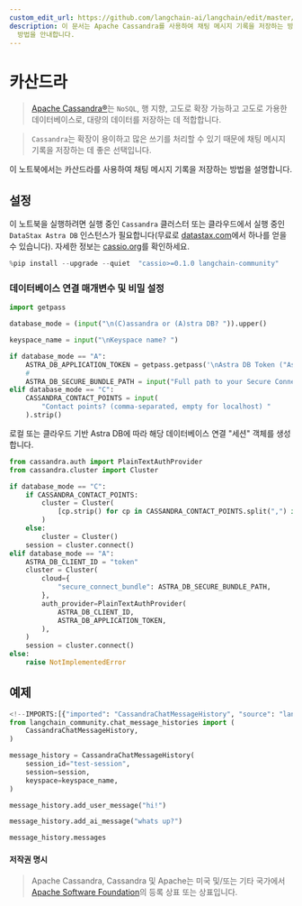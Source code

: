 ```yaml
---
custom_edit_url: https://github.com/langchain-ai/langchain/edit/master/docs/docs/integrations/memory/cassandra_chat_message_history.ipynb
description: 이 문서는 Apache Cassandra를 사용하여 채팅 메시지 기록을 저장하는 방법을 설명하며, 데이터베이스 설정 및 연결
  방법을 안내합니다.
---
```


# 카산드라

> [Apache Cassandra®](https://cassandra.apache.org)는 `NoSQL`, 행 지향, 고도로 확장 가능하고 고도로 가용한 데이터베이스로, 대량의 데이터를 저장하는 데 적합합니다.

> `Cassandra`는 확장이 용이하고 많은 쓰기를 처리할 수 있기 때문에 채팅 메시지 기록을 저장하는 데 좋은 선택입니다.

이 노트북에서는 카산드라를 사용하여 채팅 메시지 기록을 저장하는 방법을 설명합니다.

## 설정

이 노트북을 실행하려면 실행 중인 `Cassandra` 클러스터 또는 클라우드에서 실행 중인 `DataStax Astra DB` 인스턴스가 필요합니다(무료로 [datastax.com](https://astra.datastax.com)에서 하나를 얻을 수 있습니다). 자세한 정보는 [cassio.org](https://cassio.org/start_here/)를 확인하세요.

```python
%pip install --upgrade --quiet  "cassio>=0.1.0 langchain-community"
```


### 데이터베이스 연결 매개변수 및 비밀 설정

```python
import getpass

database_mode = (input("\n(C)assandra or (A)stra DB? ")).upper()

keyspace_name = input("\nKeyspace name? ")

if database_mode == "A":
    ASTRA_DB_APPLICATION_TOKEN = getpass.getpass('\nAstra DB Token ("AstraCS:...") ')
    #
    ASTRA_DB_SECURE_BUNDLE_PATH = input("Full path to your Secure Connect Bundle? ")
elif database_mode == "C":
    CASSANDRA_CONTACT_POINTS = input(
        "Contact points? (comma-separated, empty for localhost) "
    ).strip()
```


로컬 또는 클라우드 기반 Astra DB에 따라 해당 데이터베이스 연결 "세션" 객체를 생성합니다.

```python
from cassandra.auth import PlainTextAuthProvider
from cassandra.cluster import Cluster

if database_mode == "C":
    if CASSANDRA_CONTACT_POINTS:
        cluster = Cluster(
            [cp.strip() for cp in CASSANDRA_CONTACT_POINTS.split(",") if cp.strip()]
        )
    else:
        cluster = Cluster()
    session = cluster.connect()
elif database_mode == "A":
    ASTRA_DB_CLIENT_ID = "token"
    cluster = Cluster(
        cloud={
            "secure_connect_bundle": ASTRA_DB_SECURE_BUNDLE_PATH,
        },
        auth_provider=PlainTextAuthProvider(
            ASTRA_DB_CLIENT_ID,
            ASTRA_DB_APPLICATION_TOKEN,
        ),
    )
    session = cluster.connect()
else:
    raise NotImplementedError
```


## 예제

```python
<!--IMPORTS:[{"imported": "CassandraChatMessageHistory", "source": "langchain_community.chat_message_histories", "docs": "https://api.python.langchain.com/en/latest/chat_message_histories/langchain_community.chat_message_histories.cassandra.CassandraChatMessageHistory.html", "title": "Cassandra "}]-->
from langchain_community.chat_message_histories import (
    CassandraChatMessageHistory,
)

message_history = CassandraChatMessageHistory(
    session_id="test-session",
    session=session,
    keyspace=keyspace_name,
)

message_history.add_user_message("hi!")

message_history.add_ai_message("whats up?")
```


```python
message_history.messages
```


#### 저작권 명시

> Apache Cassandra, Cassandra 및 Apache는 미국 및/또는 기타 국가에서 [Apache Software Foundation](http://www.apache.org/)의 등록 상표 또는 상표입니다.